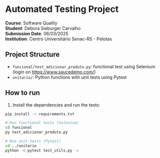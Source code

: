 # Automated Testing Project

**Course**: Software Quality  
**Student**: Débora Sieburger Carvalho  
**Submission Date**: 06/03/2025  
**Institution**: Centro Universitário Senac-RS - Pelotas

## Project Structure

- `funcional/test_adicionar_produto.py`: functional test using Selenium (login on https://www.saucedemo.com/)  
- `unitario/`: Python functions with unit tests using Pytest

## How to run

1. Install the dependencies and run the tests:

```bash
pip install -r requirements.txt

# Run functional tests (Selenium)
cd funcional
py test_adicionar_produto.py

# Run unit tests (Pytest)
cd ../unitario
python -m pytest test_utils.py -s
